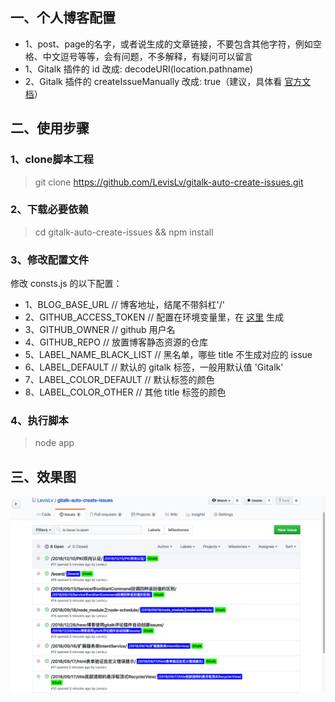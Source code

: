 ## 一、个人博客配置
* 1、post、page的名字，或者说生成的文章链接，不要包含其他字符，例如空格、中文逗号等等，会有问题，不多解释，有疑问可以留言
* 1、Gitalk 插件的 id 改成: decodeURI(location.pathname)
* 2、Gitalk 插件的 createIssueManually 改成: true（建议，具体看 [官方文档](https://github.com/gitalk/gitalk/blob/master/readme-cn.md)）

## 二、使用步骤
### 1、clone脚本工程
> git clone https://github.com/LevisLv/gitalk-auto-create-issues.git

### 2、下载必要依赖
> cd gitalk-auto-create-issues && npm install

### 3、修改配置文件
修改 consts.js 的以下配置：
* 1、BLOG_BASE_URL // 博客地址，结尾不带斜杠'/'
* 2、GITHUB_ACCESS_TOKEN // 配置在环境变量里，在 [这里](https://github.com/settings/tokens) 生成
* 3、GITHUB_OWNER // github 用户名
* 4、GITHUB_REPO // 放置博客静态资源的仓库
* 5、LABEL_NAME_BLACK_LIST // 黑名单，哪些 title 不生成对应的 issue
* 6、LABEL_DEFAULT // 默认的 gitalk 标签，一般用默认值 'Gitalk'
* 7、LABEL_COLOR_DEFAULT // 默认标签的颜色
* 8、LABEL_COLOR_OTHER // 其他 title 标签的颜色

### 4、执行脚本
> node app

## 三、效果图
![effect_picture](https://github.com/LevisLv/gitalk-auto-create-issues/blob/master/effect-picture/effect_picture.png)
